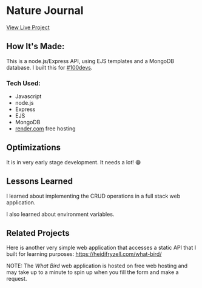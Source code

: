 # Nature Journal

[View Live Project]()

## How It's Made:
This is a node.js/Express API, using EJS templates and a MongoDB database. I built this for [#100devs](https://100devs.org/about).

### Tech Used:
- Javascript
- node.js
- Express
- EJS
- MongoDB
- [render.com](https://render.com/) free hosting

## Optimizations
It is in very early stage development. It needs a lot! 😁

## Lessons Learned
I learned about implementing the CRUD operations in a full stack web application.

I also learned about environment variables.

## Related Projects
Here is another very simple web application that accesses a static API that I built for learning purposes:
https://heidifryzell.com/what-bird/

NOTE: The *What Bird* web application is hosted on free web hosting and may take up to a minute to spin up when you fill the form and make a request.
